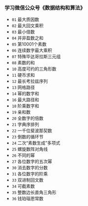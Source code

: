 ### 学习微信公众号《数据结构和算法》

- `01` 最大质因数
- `02` 最大回文乘积
- `03` 最小倍数
- `04` 并非盈数之和
- `05` 第10001个素数
- `06` 连续数字最大乘积
- `07` 特殊毕达哥拉斯三元组
- `08` 素数的和
- `10` 高度可约的三角形数
- `11` 硬币求和
- `12` 最长考拉兹序列
- `13` 网格路径
- `14` 幂的数字和
- `16` 最大路径和
- `18` 阶乘数字和
- `19` 亲和数
- `20` 全数字的倍数
- `21` 字典序排列
- `22` 一千位斐波那契数 
- `23` 倒数的循环节 
- `24` 二次“素数生成”多项式
- `25` 螺旋数阵对角线
- `26` 不同的幂
- `27` 各位数字的五次幂
- `30` 消去数字的分数
- `31` 各位数字的阶乘
- `33` 双进制回文数
- `34` 可截素数
- `35` 整数边长直角三角形
- `36` 钱珀瑙恩常数